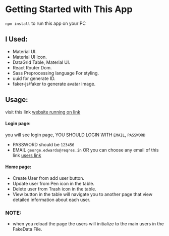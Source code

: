 # Getting Started with This App

`npm install` to run this app on your PC

## I Used:

- Material UI.
- Material UI Icon.
- DataGrid Table, Material UI.
- React Router Dom.
- Sass Preprocessing language For styling.
- uuid for generate ID.
- faker-js/faker to generate avatar image.

## Usage:

visit this link [website running on link](https://creedandbear-task.herokuapp.com/)

#### Login page:

you will see login page, YOU SHOULD LOGIN WITH `EMAIL`, `PASSWORD`

- PASSWORD should be `123456`
- EMAIL `george.edwards@reqres.in` OR you can choose any email of this link [users link](https://gist.github.com/athmos-pedrocarvajal/dc0ac91246f224821ac64208200c3386)


#### Home page:

- Create User from add user button.
- Update user from Pen icon in the table.
- Delete user from Trash icon in the table.
- View button in the table will navigate you to another page that view detailed information about each user.

### NOTE:
- when you reload the page the users will initialize to the main users in the FakeData File.
